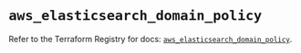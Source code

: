 # `aws_elasticsearch_domain_policy`

Refer to the Terraform Registry for docs: [`aws_elasticsearch_domain_policy`](https://registry.terraform.io/providers/hashicorp/aws/6.7.0/docs/resources/elasticsearch_domain_policy).
